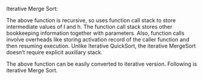 Iterative Merge Sort:

The above function is recursive, so uses function call stack to store intermediate values of l and h. The function call stack stores other bookkeeping information together with parameters. Also, function calls involve overheads like storing activation record of the caller function and then resuming execution. Unlike Iterative QuickSort, the iterative MergeSort doesn’t require explicit auxiliary stack.

The above function can be easily converted to iterative version. Following is iterative Merge Sort.  


